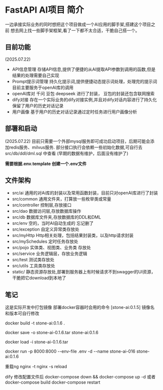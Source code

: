 # FastAPI AI项目 简介
一边承接实际业务的同时想把这个项目做成一个AI应用的脚手架,搭建这个项目之前
想去网上找一些脚手架框架,看了一下都不太合适，干脆自己搭一个。

## 目前功能
(2025.07.22)
- API信息管理 存储API信息,提供了便捷的从AI提取API参数到调用的函数,但是结果的处理需要自己实现
- Prompt提示词管理 持久化提示词,提供便捷动态提示词处理，处理完的提示词目前主要服务于openAI库的调用
- openAI库对 千问 豆包 deepseek 进行了封装， 豆包的封装还包含联网搜索
- dify对接 存在一个实际业务的dify对接实例,并且对dify对话内容进行了持久化 保留了用户的历史对话记录
- 用户画像 基于用户的历史对话记录通过定时任务进行用户画像分析

## 部署和启动
(2025.07.22)
目前只需要一个外部mysql服务即可成功启动项目，后期可能会添加redis服务、milvus服务.
部分接口执行会依赖一些初始化数据,可自行去src/db/ddl/dml.sql 中查看 (早期的数据有维护，后面没有维护了)

**需要根据.env.template 创建一个.env文件**

## 文件架构
- src/ai 通用的对Ai库的封装以及常用函数封装，目前只对openAI库进行了封装
- src/common 通用文件夹，打算放一些枚举类或常量
- src/controller 控制层,存放接口
- src/dao 数据访问层,存放数据库操作
- src/db 数据库文件夹,存放数据库的DDL和DML
- src/env 空的，当时AI自动生成的 忘记删了
- src/exception 自定义异常类存放处
- src/myHttp Http相关处理，包括结果封装类，以及http请求封装
- src/mySchedules 定时任务存放处
- src/pojo 实体类、视图类、业务类 存放处
- src/service 业务逻辑层，存放业务逻辑
- src/test 测试类存放处
- src/utils 工具类存放处
- static/ 静态资源存放处,部署到服务器上有时候请求不到swagger的UI资源，干脆把它download到本地了



## 笔记
这是实际开发中打包镜像 部署docker容器时会用的命令  [stone-ai:0.1.5] 镜像名和版本可自行修改 


docker build -t stone-ai:0.1.6 .


docker save -o stone-ai-0.1.6.tar stone-ai:0.1.6


docker load -i stone-ai-0.1.6.tar


docker run -p 8000:8000 --env-file .env -d --name stone-ai-016 stone-ai:0.1.6

重载ng
nginx -t
nginx -s reload


dify 修改配置文件后
docker-compose down && docker-compose up -d
或者
docker-compose build
docker-compose restart